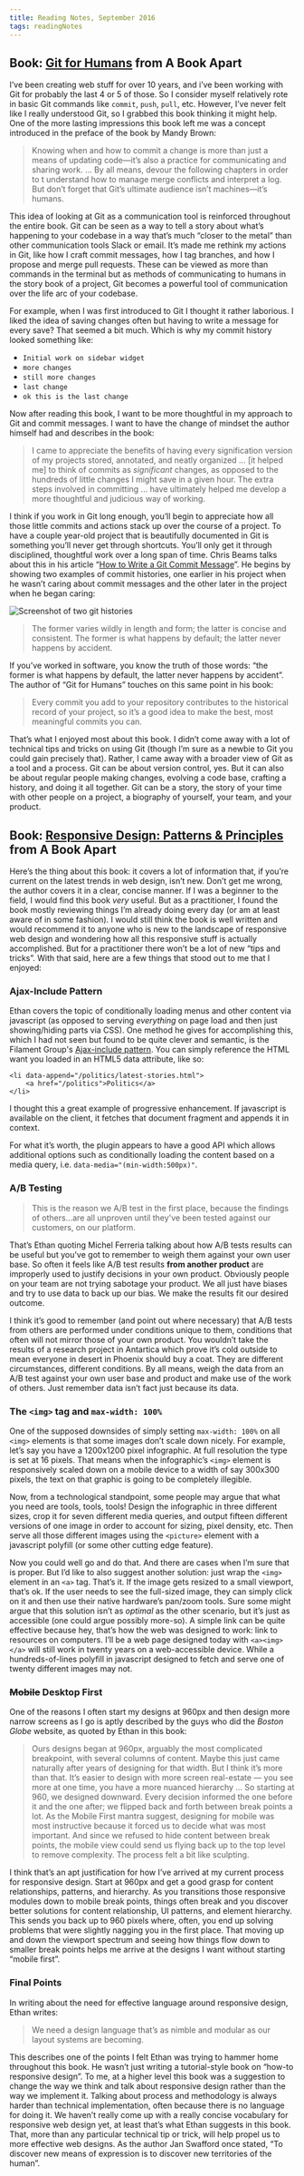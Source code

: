```yaml
---
title: Reading Notes, September 2016
tags: readingNotes
---
```


## Book: [Git for Humans](https://abookapart.com/products/git-for-humans) from A Book Apart

I’ve been creating web stuff for over 10 years, and i’ve been working with Git for probably the last 4 or 5 of those. So I consider myself relatively rote in basic Git commands like `commit`, `push`, `pull`, etc. However, I’ve never felt like I really understood Git, so I grabbed this book thinking it might help. One of the more lasting impressions this book left me was a concept introduced in the preface of the book by Mandy Brown:

> Knowing when and how to commit a change is more than just a means of updating code—it’s also a practice for communicating and sharing work. ... By all means, devour the following chapters in order to t understand how to manage merge conflicts and interpret a log. But don’t forget that Git’s ultimate audience isn’t machines—it’s humans.

This idea of looking at Git as a communication tool is reinforced throughout the entire book. Git can be seen as a way to tell a story about what’s happening to your codebase in a way that’s much “closer to the metal” than other communication tools Slack or email. It’s made me rethink my actions in Git, like how I craft commit messages, how I tag branches, and how I propose and merge pull requests. These can be viewed as more than commands in the terminal but as methods of communicating to humans in the story book of a project, Git becomes a powerful tool of communication over the life arc of your codebase.

For example, when I was first introduced to Git I thought it rather laborious. I liked the idea of saving changes often but having to write a message for every save? That seemed a bit much. Which is why my commit history looked something like:

- `Initial work on sidebar widget`
- `more changes`
- `still more changes`
- `last change`
- `ok this is the last change`

Now after reading this book, I want to be more thoughtful in my approach to Git and commit messages. I want to have the change of mindset the author himself had and describes in the book:

> I came to appreciate the benefits of having every signification version of my projects stored, annotated, and neatly organized ... [it helped me] to think of commits as *significant* changes, as opposed to the hundreds of little changes I might save in a given hour. The extra steps involved in committing ... have ultimately helped me develop a more thoughtful and judicious way of working.

I think if you work in Git long enough, you’ll begin to appreciate how all those little commits and actions stack up over the course of a project. To have a couple year-old project that is beautifully documented in Git is something you’ll never get through shortcuts. You’ll only get it through disciplined, thoughtful work over a long span of time. Chris Beams talks about this in his article “[How to Write a Git Commit Message](http://chris.beams.io/posts/git-commit/)”. He begins by showing two examples of commit histories, one earlier in his project when he wasn’t caring about commit messages and the other later in the project when he began caring:

![Screenshot of two git histories](https://cdn.jim-nielsen.com/blog/2016/git-commit-messages.png)

> The former varies wildly in length and form; the latter is concise and consistent. The former is what happens by default; the latter never happens by accident.

If you’ve worked in software, you know the truth of those words: “the former is what happens by default, the latter never happens by accident”. The author of “Git for Humans” touches on this same point in his book:

> Every commit you add to your repository contributes to the historical record of your project, so it’s a good idea to make the best, most meaningful commits you can.

That’s what I enjoyed most about this book. I didn’t come away with a lot of technical tips and tricks on using Git (though I’m sure as a newbie to Git you could gain precisely that). Rather, I came away with a broader view of Git as a tool and a process. Git can be about version control, yes. But it can also be about regular people making changes, evolving a code base, crafting a history, and doing it all together. Git can be a story, the story of your time with other people on a project, a biography of yourself, your team, and your product.

## Book: [Responsive Design: Patterns & Principles](http://abookapart.com/products/responsive-design-patterns-principles) from A Book Apart

Here’s the thing about this book: it covers a lot of information that, if you’re current on the latest trends in web design, isn’t new. Don’t get me wrong, the author covers it in a clear, concise manner. If I was a beginner to the field, I would find this book *very* useful. But as a practitioner, I found the book mostly reviewing things I’m already doing every day (or am at least aware of in some fashion). I would still think the book is well written and would recommend it to anyone who is new to the landscape of responsive web design and wondering how all this responsive stuff is actually accomplished. But for a practitioner there won’t be a lot of new “tips and tricks”. With that said, here are a few things that stood out to me that I enjoyed:

### Ajax-Include Pattern

Ethan covers the topic of conditionally loading menus and other content via javascript (as opposed to serving *everything* on page load and then just showing/hiding parts via CSS). One method he gives for accomplishing this, which I had not seen but found to be quite clever and semantic, is the Filament Group's [Ajax-include pattern](https://github.com/filamentgroup/Ajax-Include-Pattern/). You can simply reference the HTML want you loaded in an HTML5 data attribute, like so:

```
<li data-append="/politics/latest-stories.html">
    <a href="/politics">Politics</a>
</li>
```

I thought this a great example of progressive enhancement. If javascript is available on the client, it fetches that document fragment and appends it in context.

For what it’s worth, the plugin appears to have a good API which allows additional options such as conditionally loading the content based on a media query, i.e. `data-media="(min-width:500px)"`.

### A/B Testing

> This is the reason we A/B test in the first place, because the findings of others...are all unproven until they've been tested against our customers, on our platform.

That’s Ethan quoting Michel Ferreria talking about how A/B tests results can be useful but you've got to remember to weigh them against your own user base. So often it feels like A/B test results **from another product** are improperly used to justify decisions in your own product. Obviously people on your team are  not trying sabotage your product. We all just have biases and try to use data to back up our bias. We make the results fit our desired outcome.

I think it’s good to remember (and point out where necessary) that A/B tests from others are performed under conditions unique  to them, conditions that often will not mirror those of your own product. You wouldn’t take the results of a research project in Antartica which prove it’s cold outside to mean everyone in desert in Phoenix should buy a coat. They are different circumstances, different conditions. By all means, weigh the data from an A/B test against your own user base and product and make use of the work of others. Just remember data isn’t fact just because its data.

### The `<img>` tag and `max-width: 100%`

One of the supposed downsides of simply setting `max-width: 100%` on all `<img>` elements is that some images don’t scale down nicely. For example, let’s say you have a 1200x1200 pixel infographic. At full resolution the type is set at 16 pixels. That means when the infographic’s `<img>` element is responsively scaled down on a mobile device to a width of say 300x300 pixels, the text on that graphic is going to be completely illegible.

Now, from a technological standpoint, some people may argue that what you need are tools, tools, tools! Design the infographic in three different sizes, crop it for seven different media queries, and output fifteen different versions of one image in order to account for sizing, pixel density, etc. Then serve all those different images using the `<picture>` element with a javascript polyfill (or some other cutting edge feature).

Now you could well go and do that. And there are cases when I’m sure that is proper. But I’d like to also suggest another solution: just wrap the `<img>` element in an `<a>` tag. That’s it. If the image gets resized to a small viewport, that’s ok. If the user needs to see the full-sized image, they can simply  click on it and then use their native hardware’s pan/zoom tools. Sure some might argue that this solution isn’t as *optimal* as the other scenario, but it’s just as accessible (one could argue possibly more-so). A simple link can be quite effective because hey, that’s how the web was designed to work: link to resources on computers. I’ll be a web page designed today with `<a><img></a>` will still work in twenty years on a web-accessible device. While a hundreds-of-lines polyfill in javascript designed to fetch and serve one of twenty different images may not.


### ~~Mobile~~ Desktop First

One of the reasons I often start my designs at 960px and then design more narrow screens as I go is aptly described by the guys who did the *Boston Globe* website, as quoted by Ethan in this book:

> Ours designs began at 960px, arguably the most complicated breakpoint, with several columns of content. Maybe this just came naturally after years of designing for that width. But I think it’s more than that. It’s easier to design with more screen real-estate — you see more at one time, you have a more nuanced hierarchy ... So starting at 960, we designed downward. Every decision informed the one before it and the one after; we flipped back and forth between break points a lot. As the Mobile First mantra suggest, designing for mobile was most instructive because it forced us to decide what was most important. And since we refused to hide content between break points, the mobile view could send us flying back up to the top level to remove complexity. The process felt a bit like sculpting.

I think that’s an apt justification for how I’ve arrived at my current process for responsive design. Start at 960px and get a good grasp for content relationships, patterns, and hierarchy. As you transitions those responsive modules down to mobile break points, things often break and you discover better solutions for content relationship, UI patterns, and element hierarchy. This sends you back up to 960 pixels where, often, you end up solving problems that were slightly nagging you in the first place. That  moving up and down the viewport spectrum and seeing how things flow down to smaller break points helps me arrive at the designs I want without starting “mobile first”.

### Final Points

In writing about the need for effective language around responsive design, Ethan writes:

> We need a design language that’s as nimble and modular as our layout systems are becoming.

This describes one of the points I felt Ethan was trying to hammer home throughout this book. He wasn’t just writing a tutorial-style book on “how-to responsive design”. To me, at a higher level this book was a suggestion to change the way we think and talk about responsive design rather than the way we implement it. Talking about process and methodology is always harder than technical implementation, often because there is no language for doing it. We haven’t really come up with a really concise vocabulary for responsive web design yet, at least that’s what Ethan suggests in this book. That, more than any particular technical tip or trick, will help propel us to more effective web designs. As the author Jan Swafford once stated, “To discover new means of expression is to discover new territories of the human”.
